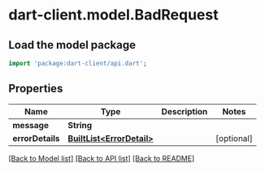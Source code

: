 # dart-client.model.BadRequest

## Load the model package
```dart
import 'package:dart-client/api.dart';
```

## Properties
Name | Type | Description | Notes
------------ | ------------- | ------------- | -------------
**message** | **String** |  | 
**errorDetails** | [**BuiltList&lt;ErrorDetail&gt;**](ErrorDetail.md) |  | [optional] 

[[Back to Model list]](../README.md#documentation-for-models) [[Back to API list]](../README.md#documentation-for-api-endpoints) [[Back to README]](../README.md)


